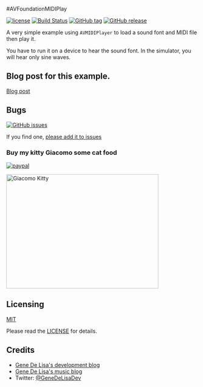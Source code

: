 #AVFoundationMIDIPlay


[![license](https://img.shields.io/github/license/mashape/apistatus.svg)](https://en.wikipedia.org/wiki/MIT_License)
[![Build Status](https://travis-ci.org/genedelisa/TableBinding.svg)](https://travis-ci.org/genedelisa/AVFoundationMIDIPlay)
[![GitHub tag](https://img.shields.io/github/tag/genedelisa/tablebinding.svg)](https://github.com/genedelisa/AVFoundationMIDIPlay/)
[![GitHub release](https://img.shields.io/github/release/genedelisa/tablebinding.svg)](https://github.com/genedelisa/AVFoundationMIDIPlay/)

A very simple example using `AVMIDIPlayer` to load a sound font and MIDI file then play it.

You have to run it on a device to hear the sound font. In the simulator, you will hear only sine waves.


## Blog post for this example.

[Blog post](http://www.rockhoppertech.com/blog/swift-2-avfoundation-to-play-audio-or-midi/)


## Bugs


[![GitHub issues](https://img.shields.io/github/issues/genedelisa/tablebinding.svg)](https://github.com/genedelisa/AVFoundationMIDIPlay/issues)

If you find one, [please add it to issues](https://github.com/genedelisa/AVFoundationMIDIPlay/issues)



### Buy my kitty Giacomo some cat food

[![paypal](https://www.paypalobjects.com/en_US/i/btn/btn_donate_SM.gif)](https://www.paypal.com/cgi-bin/webscr?cmd=_donations&business=F5KE9Z29MH8YQ&bnP-DonationsBF:btn_donate_SM.gif:NonHosted)

<img src="http://www.rockhoppertech.com/blog/wp-content/uploads/2015/05/IMG_0657.png" alt="Giacomo Kitty" width="400" height="300">

## Licensing

[MIT](https://en.wikipedia.org/wiki/MIT_License)

Please read the [LICENSE](LICENSE) for details.

## Credits

*	[Gene De Lisa's development blog](http://rockhoppertech.com/blog/)
*	[Gene De Lisa's music blog](http://genedelisa.com/)
*   Twitter: [@GeneDeLisaDev](http://twitter.com/genedelisadev)
